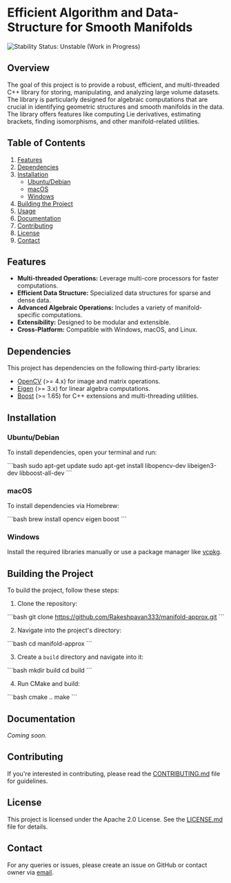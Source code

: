 
# Efficient Algorithm and Data-Structure for Smooth Manifolds 

![Stability Status: Unstable (Work in Progress)](https://img.shields.io/badge/Stability-Unstable-yellow)

## Overview

The goal of this project is to provide a robust, efficient, and multi-threaded C++ library for storing, manipulating, and analyzing large volume datasets. The library is particularly designed for algebraic computations that are crucial in identifying geometric structures and smooth manifolds in the data. The library offers features like computing Lie derivatives, estimating brackets, finding isomorphisms, and other manifold-related utilities.

## Table of Contents

1. [Features](#features)
2. [Dependencies](#dependencies)
3. [Installation](#installation)
   - [Ubuntu/Debian](#ubuntudebian)
   - [macOS](#macos)
   - [Windows](#windows)
4. [Building the Project](#building-the-project)
5. [Usage](#usage)
6. [Documentation](#documentation)
7. [Contributing](#contributing)
8. [License](#license)
9. [Contact](#contact)

## Features

- **Multi-threaded Operations:** Leverage multi-core processors for faster computations.
- **Efficient Data Structure:** Specialized data structures for sparse and dense data.
- **Advanced Algebraic Operations:** Includes a variety of manifold-specific computations.
- **Extensibility:** Designed to be modular and extensible.
- **Cross-Platform:** Compatible with Windows, macOS, and Linux.

## Dependencies

This project has dependencies on the following third-party libraries:

- [OpenCV](https://opencv.org/) (>= 4.x) for image and matrix operations.
- [Eigen](https://eigen.tuxfamily.org/dox/) (>= 3.x) for linear algebra computations.
- [Boost](https://www.boost.org/) (>= 1.65) for C++ extensions and multi-threading utilities.

## Installation

### Ubuntu/Debian

To install dependencies, open your terminal and run:

\```bash
sudo apt-get update
sudo apt-get install libopencv-dev libeigen3-dev libboost-all-dev
\```

### macOS

To install dependencies via Homebrew:

\```bash
brew install opencv eigen boost
\```

### Windows

Install the required libraries manually or use a package manager like [vcpkg](https://github.com/microsoft/vcpkg/).

## Building the Project

To build the project, follow these steps:

1. Clone the repository:

\```bash
git clone https://github.com/Rakeshpavan333/manifold-approx.git
\```

2. Navigate into the project's directory:

\```bash
cd manifold-approx
\```

3. Create a `build` directory and navigate into it:

\```bash
mkdir build
cd build
\```

4. Run CMake and build:

\```bash
cmake ..
make
\```


## Documentation

_Coming soon._

## Contributing

If you're interested in contributing, please read the [CONTRIBUTING.md](CONTRIBUTING.md) file for guidelines.

## License

This project is licensed under the Apache 2.0 License. See the [LICENSE.md](LICENSE.md) file for details.

## Contact

For any queries or issues, please create an issue on GitHub or contact owner via [email](mailto:rpavan@uw.edu).
